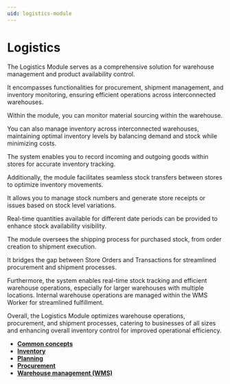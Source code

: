 ```yaml
---
uid: logistics-module
---
```


# Logistics

The Logistics Module serves as a comprehensive solution for warehouse management and product availability control. 

It encompasses functionalities for procurement, shipment management, and inventory monitoring, ensuring efficient operations across interconnected warehouses.

Within the module, you can monitor material sourcing within the warehouse.

You can also manage inventory across interconnected warehouses, maintaining optimal inventory levels by balancing demand and stock while minimizing costs. 

The system enables you to record incoming and outgoing goods within stores for accurate inventory tracking.

Additionally, the module facilitates seamless stock transfers between stores to optimize inventory movements. 

It allows you to manage stock numbers and generate store receipts or issues based on stock level variations. 

Real-time quantities available for different date periods can be provided to enhance stock availability visibility.

The module oversees the shipping process for purchased stock, from order creation to shipment execution. 

It bridges the gap between Store Orders and Transactions for streamlined procurement and shipment processes. 

Furthermore, the system enables real-time stock tracking and efficient warehouse operations, especially for larger 
warehouses with multiple locations. 
Internal warehouse operations are managed within the WMS Worker for streamlined fulfillment.

Overall, the Logistics Module optimizes warehouse operations, procurement, and shipment processes, catering to businesses of all sizes and enhancing overall inventory control for improved operational efficiency.


- **[Common concepts](https://docs.erp.net/tech/modules/logistics/concepts/index.html?q=Common%20concepts)**
- **[Inventory](https://docs.erp.net/tech/modules/logistics/inventory/index.html?q=Inventory)**
- **[Planning](https://docs.erp.net/tech/modules/logistics/planning/index.html?q=Planning)**
- **[Procurement](https://docs.erp.net/tech/modules/logistics/procurement/index.html?q=Procurement)**
- **[Warehouse management (WMS)](https://docs.erp.net/tech/modules/logistics/wms/index.html?q=Warehouse%20management%20(WMS))**
